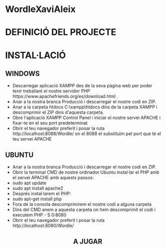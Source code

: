 # WordleXaviAleix
<h1> DEFINICIÓ DEL PROJECTE </h1>
<p></p>
<h1> INSTAL·LACIÓ </h1>
<h2> WINDOWS </h2>
<ul>
  <li>Descarregar aplicació XAMPP des de la seva pàgina web per poder tenir treballant el nostre servidor PHP https://www.apachefriends.org/es/download.html .</li>
  <li>Anar a la nostra branca Producció i descarregar el nostre codi en ZIP.</li>
  <li>Anar a la carpeta htdocs C:\xampp\htdocs dins de la carpeta XAMPP i descomprimir el ZIP dins d'aquesta carpeta.</li>
  <li>Obre l'aplicació XAMPP Control Panel i iniciar el nostre servei APACHE i fixar-te en el seu port predeterminat</li>
  <li>Obrir el teu navegador preferit i posar la ruta http://localhost:8088/Wordle/ on el 8088 el substituïm pel port que té el teu servei APACHE</li>
</ul>
<h2> UBUNTU </h2>

<ul>
  <li>Anar a la nostra branca Producció i descarregar el nostre codi en ZIP.</li>
  <li>Obrir la terminal CMD de nostre ordinador Ubuntu instal·lar el PHP amb el servei APACHE amb aquests passos:</li>
  <li>sudo apt update</li>
  <li>sudo apt install apache2</li>
  <li>Després instal·larem el PHP:</li>
  <li>sudo apt-get install php</li>
  <li>Fora de la consola descomprimirem el nostre codi a alguna carpeta</li>
  <li>Dins del CMD anem a aquesta carpeta on hem descomprimit el codi i executem PHP - S 0:8080</li>
  <li>Obrir el teu navegador preferit i posar la ruta http://localhost:8080/Wordle/ </li>
  
  <h2 style="text-align:center";> A JUGAR </h2>
